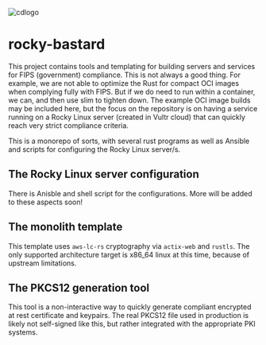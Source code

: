 ![cdlogo](https://carefuldata.com/images/cdlogo.png)

# rocky-bastard

This project contains tools and templating for building servers and services for FIPS (government) compliance.
This is not always a good thing. For example, we are not able to optimize the Rust for compact OCI images when
complying fully with FIPS. But if we do need to run within a container, we can, and then use slim to tighten down.
The example OCI image builds may be included here, but the focus on the repository is on having a service running
on a Rocky Linux server (created in Vultr cloud) that can quickly reach very strict compliance criteria.

This is a monorepo of sorts, with several rust programs as well as Ansible and scripts for configuring the Rocky Linux server/s.

## The Rocky Linux server configuration

There is Anisble and shell script for the configurations. More will be added to these aspects soon!

## The monolith template

This template uses `aws-lc-rs` cryptography via `actix-web` and `rustls`. The only supported architecture target is x86_64 linux at this time, because of upstream limitations.  

## The PKCS12 generation tool

This tool is a non-interactive way to quickly generate compliant encrypted at rest certificate and keypairs.
The real PKCS12 file used in production is likely not self-signed like this, but rather integrated with
the appropriate PKI systems.
